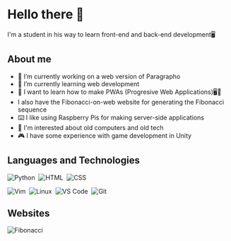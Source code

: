 # Hello there 👋
 I'm a student in his way to learn front-end and back-end development🖥️

## About me
- 🔭 I’m currently working on a web version of Paragrapho
- 🚀 I’m currently learning web development
- 🤔 I want to learn how to make PWAs (Progresive Web Applications)🖥️📲
- I also have the Fibonacci-on-web website for generating the Fibonacci sequence
- ⌨️ I like using Raspberry Pis for making server-side applications
- 💾 I'm interested about old computers and old tech
- 🎮 I have some experience with game development in Unity 
<!--
- 👯 I’m looking to collaborate on ...
- 🤔 I’m looking for help with ...
- 💬 Ask me about ...
- 📫 How to reach me: ...
- 😄 Pronouns: ...

-->
## Languages and Technologies
![Python](https://img.shields.io/badge/Python-3776ab?style=for-the-badge&logo=python&logoColor=white)&nbsp;
![HTML](https://img.shields.io/badge/HTML-e54d26?style=for-the-badge&logo=html5&logoColor=white)&nbsp;
![CSS](https://img.shields.io/badge/CSS-2965f2?style=for-the-badge&logo=css3&logoColor=white)&nbsp;

![Vim](https://img.shields.io/badge/VIM-%2311AB00.svg?style=for-the-badge&logo=vim&logoColor=white)&nbsp;
![Linux](https://img.shields.io/badge/Linux-FCC624?style=for-the-badge&logo=linux&logoColor=black)&nbsp;
![VS Code](https://img.shields.io/badge/-VSCODE-blue.svg?style=for-the-badge&logo=visual-studio-code)&nbsp;
![Git](https://img.shields.io/badge/-Git-white.svg?style=for-the-badge&logo=git)&nbsp;

## Websites
![Fibonacci](https://img.shields.io/website?down_color=red&down_message=Server%20Problem&style=flat-square&up_message=Up%20and%20running&url=https%3A%2F%2Fbastionatackdev.github.io%2FFibonacci-on-web%2F)&nbsp;
